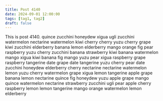 ```yaml
---
title: Post 4140
date: 2024-09-01 12:00:00
tags: [tag1, tag2]
draft: false
---
```

This is post 4140.
quince
zucchini
honeydew
xigua
ugli
zucchini
watermelon
nectarine
watermelon
kiwi
cherry
cherry
yuzu
cherry
grape
kiwi
zucchini
elderberry
banana
lemon
elderberry
mango
orange
fig
pear
raspberry
yuzu
cherry
zucchini
banana
strawberry
kiwi
banana
watermelon
mango
xigua
kiwi
banana
fig
mango
yuzu
pear
xigua
raspberry
grape
raspberry
tangerine
date
grape
date
tangerine
yuzu
cherry
pear
date
zucchini
honeydew
elderberry
cherry
nectarine
nectarine
watermelon
lemon
yuzu
cherry
watermelon
grape
xigua
lemon
tangerine
apple
grape
banana
lemon
nectarine
quince
fig
honeydew
yuzu
apple
grape
mango
quince
watermelon
nectarine
strawberry
zucchini
ugli
pear
apple
cherry
raspberry
lemon
lemon
tangerine
mango
orange
watermelon
lemon
elderberry
